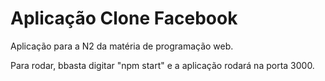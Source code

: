# Aplicação Clone Facebook

Aplicação para a N2 da matéria de programação web.

Para rodar, bbasta digitar "npm start" e a aplicação rodará na porta 3000.
